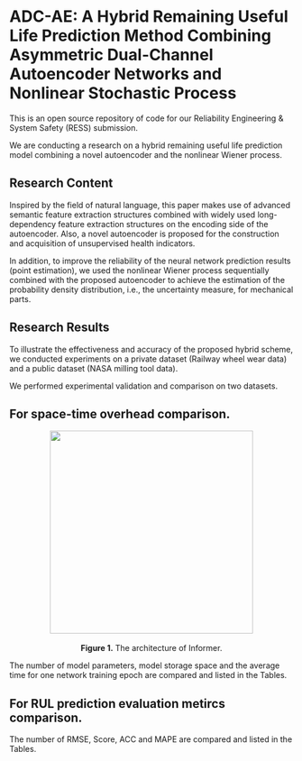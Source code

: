 # ADC-AE: A Hybrid Remaining Useful Life Prediction Method Combining Asymmetric Dual-Channel  Autoencoder  Networks and Nonlinear Stochastic Process
This is an open source repository of code for our Reliability Engineering & System Safety (RESS) submission.

We are conducting a research on a hybrid remaining useful life prediction model combining a novel autoencoder and the nonlinear Wiener process.

## Research Content
Inspired by the field of natural language, this paper makes use of advanced semantic feature extraction structures combined with widely used long-dependency feature extraction structures on the encoding side of the autoencoder. Also, a novel autoencoder is proposed for the construction and acquisition of unsupervised health indicators.

In addition, to improve the reliability of the neural network prediction results (point estimation), we used the nonlinear Wiener process sequentially combined with the proposed autoencoder to achieve the estimation of the probability density distribution, i.e., the uncertainty measure, for mechanical parts.

## Research Results
To illustrate the effectiveness and accuracy of the proposed hybrid scheme, we conducted experiments on a private dataset (Railway wheel wear data) and a public dataset (NASA milling tool data).

We performed experimental validation and comparison on two datasets.

## For space-time overhead comparison. 
<p align="center">
<img src=".\img\Railway_dataset_space-time_compare.jpg" height = "360" alt="" align=center />
<br><br>
<b>Figure 1.</b> The architecture of Informer.
</p>

The number of model parameters, model storage space and the average time for one network training epoch are compared and listed in the Tables.

## For RUL prediction evaluation metircs comparison. 

The number of RMSE, Score, ACC and MAPE are compared and listed in the Tables.
